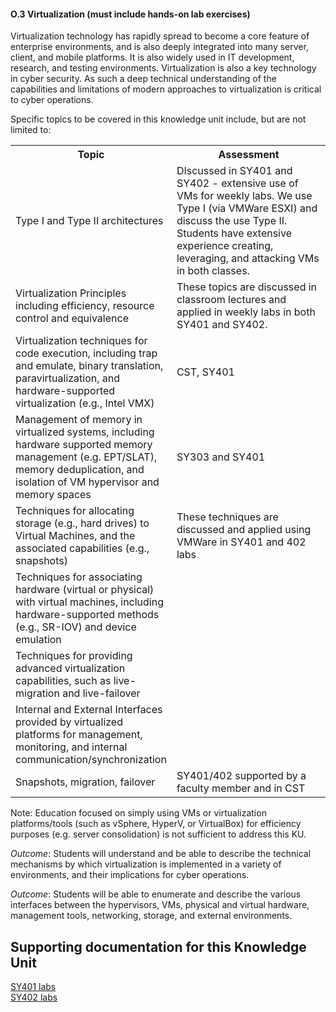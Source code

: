 #### O.3 Virtualization (must include hands-on lab exercises)

Virtualization technology has rapidly spread to become a core feature of
enterprise environments, and is also deeply integrated into many server,
client, and mobile platforms. It is also widely used in IT development,
research, and testing environments. Virtualization is also a key
technology in cyber security. As such a deep technical understanding of
the capabilities and limitations of modern approaches to virtualization
is critical to cyber operations.

Specific topics to be covered in this knowledge unit include, but are
not limited to:

<table>
	<tbody>
		<tr>
			<th>Topic</th>
			<th>Assessment</th>
		</tr>
		<tr>
			<td width="50%">Type I and Type II architectures</td>
			<td width="50%">DIscussed in SY401 and SY402 - extensive use of VMs for weekly labs. We use Type I (via VMWare ESXI) and discuss the use Type II. Students have extensive experience creating, leveraging, and attacking VMs in both classes.</td>
		</tr>
		<tr>
			<td width="50%">Virtualization Principles including efficiency, resource control and equivalence</td>
			<td width="50%">These topics are discussed in classroom lectures and applied in weekly labs in both SY401 and SY402.</td>
		</tr>
		<tr>
			<td width="50%">Virtualization techniques for code execution, including trap and emulate, binary translation, paravirtualization, and hardware-supported virtualization (e.g., Intel VMX)</td>
			<td width="50%">CST, SY401</td>
		</tr>
		<tr>
			<td width="50%">Management of memory in virtualized systems, including hardware supported memory management (e.g. EPT/SLAT), memory deduplication, and isolation of VM hypervisor and memory spaces</td>
			<td width="50%">SY303 and SY401</td>
		</tr>
		<tr>
			<td width="50%">Techniques for allocating storage (e.g., hard drives) to Virtual Machines, and the associated capabilities (e.g., snapshots)</td>
			<td width="50%">These techniques are discussed and applied using VMWare in SY401 and 402 labs</td>
		</tr>
		<tr>
			<td width="50%">Techniques for associating hardware (virtual or physical) with virtual machines, including hardware-supported methods (e.g., SR-IOV) and device emulation</td>
			<td width="50%"></td>
		</tr>
		<tr>
			<td width="50%">Techniques for providing advanced virtualization capabilities, such as live-migration and live-failover</td>
			<td width="50%"></td>
		</tr>
		<tr>
			<td width="50%">Internal and External Interfaces provided by virtualized platforms for management, monitoring, and internal communication/synchronization</td>
			<td width="50%"></td>
		</tr>
		<tr>
			<td width="50%">Snapshots, migration, failover</td>
			<td width="50%">SY401/402 supported by a faculty member and in CST</td>
		</tr>
	</tbody>
</table>

Note: Education focused on simply using VMs or virtualization
platforms/tools (such as vSphere, HyperV, or VirtualBox) for efficiency
purposes (e.g. server consolidation) is not sufficient to address this
KU.

*Outcome*: Students will understand and be able to describe the
technical mechanisms by which virtualization is implemented in a variety
of environments, and their implications for cyber operations.

*Outcome*: Students will be able to enumerate and describe the various
interfaces between the hypervisors, VMs, physical and virtual hardware,
management tools, networking, storage, and external environments.

## Supporting documentation for this Knowledge Unit

[SY401 labs](../../Course%20Documents/SY401%20CYBER%20OPERATIONS%20I)\
[SY402 labs](../../Course%20Documents/SY402%20CYBER%20OPERATIONS%20II)
